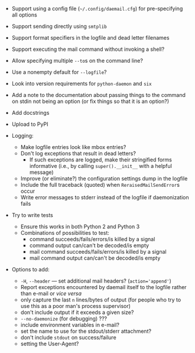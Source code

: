 - Support using a config file (`~/.config/daemail.cfg`) for pre-specifying all
  options
- Support sending directly using `smtplib`
- Support format specifiers in the logfile and dead letter filenames
- Support executing the mail command without invoking a shell?
- Allow specifying multiple `--to`s on the command line?
- Use a nonempty default for `--logfile`?
- Look into version requirements for `python-daemon` and `six`
- Add a note to the documentation about passing things to the command on stdin
  not being an option (or fix things so that it is an option?)
- Add docstrings
- Upload to PyPI

- Logging:
    - Make logfile entries look like mbox entries?
    - Don't log exceptions that result in dead letters?
        - If such exceptions are logged, make their stringified forms
          informative (i.e., by calling `super().__init__` with a helpful
          message)
    - Improve (or eliminate?) the configuration settings dump in the logfile
    - Include the full traceback (quoted) when `ReraisedMailSendError`s occur
    - Write error messages to stderr instead of the logfile if daemonization
      fails

- Try to write tests
    - Ensure this works in both Python 2 and Python 3
    - Combinations of possibilities to test:
        - command succeeds/fails/errors/is killed by a signal
        - command output can/can't be decoded/is empty
        - mail command succeeds/fails/errors/is killed by a signal
        - mail command output can/can't be decoded/is empty

- Options to add:
    - `-H`, `--header` — set additional mail headers? (`action='append'`)
    - Report exceptions encountered by daemail itself to the logfile rather
      than e-mail or _vice versa_
    - only capture the last `n` lines/bytes of output (for people who try to
      use this as a poor man's process supervisor)
    - don't include output if it exceeds a given size?
    - `--no-daemonize` (for debugging) ???
    - include environment variables in e-mail?
    - set the name to use for the stdout/stderr attachment?
    - don't include `stdout` on success/failure
    - setting the User-Agent?
